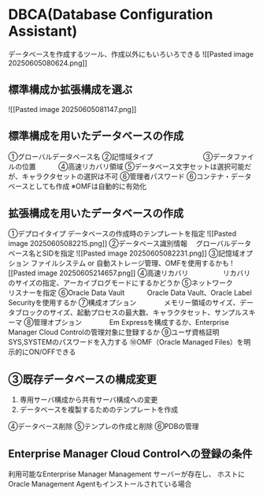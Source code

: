 # DBCA(Database Configuration Assistant)
データベースを作成するツール、作成以外にもいろいろできる
![[Pasted image 20250605080624.png]]
## 標準構成か拡張構成を選ぶ
![[Pasted image 20250605081147.png]]
## 標準構成を用いたデータベースの作成

①グローバルデータベース名
②記憶域タイプ　　　　　　　
③データファイルの位置　　　
④高速リカバリ領域
⑤データベース文字セットは選択可能だが、キャラクタセットの選択は不可
⑥管理者パスワード
⑥コンテナ・データベースとしても作成
※OMFは自動的に有効化
## 拡張構成を用いたデータベースの作成

①デプロイタイプ
データベースの作成時のテンプレートを指定
![[Pasted image 20250605082215.png]]
②データベース識別情報　
グローバルデータベース名とSIDを指定
![[Pasted image 20250605082231.png]]
③記憶域オプション
ファイルシステム or 自動ストレージ管理、OMFを使用するかも
![[Pasted image 20250605214657.png]]
④高速リカバリ　　　　　リカバリのサイズの指定、アーカイブログモードにするかどうか
⑤ネットワーク　　　　　リスナーを指定
⑥Oracle Data Vault　　　 Oracle Data Vault、Oracle Label Securityを使用するか
⑦構成オプション　　　　メモリー領域のサイズ、データブロックのサイズ、起動プロセスの最大数、キャラクタセット、サンプルスキーマ
⑧管理オプション　　　　Em Expressを構成するか、Enterprise Manager Cloud Controlの管理対象に登録するか
⑨ユーザ資格証明　　　　SYS,SYSTEMのパスワードを入力する
➉OMF（Oracle Managed Files）を明示的にON/OFFできる

## ③既存データベースの構成変更　
1. 専用サーバ構成から共有サーバ構成への変更
2. データベースを複製するためのテンプレートを作成

④データベース削除
⑤テンプレの作成と削除
⑥PDBの管理
## Enterprise Manager Cloud Controlへの登録の条件
利用可能なEnterprise Manager Management サーバーが存在し、
ホストにOracle Management Agentもインストールされている場合
